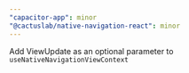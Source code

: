 ```yaml
---
"capacitor-app": minor
"@cactuslab/native-navigation-react": minor
---
```


Add ViewUpdate as an optional parameter to `useNativeNavigationViewContext`
